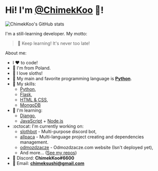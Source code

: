 # Hi! I'm [@ChimekKoo](https://github.com/ChimekKoo) :wave:!

![ChimekKoo's GitHub stats](https://github-readme-stats.vercel.app/api?username=chimekkoo&show_icons=true&theme=dark)

I'm a still-learning developer.
My motto:
> :muscle: Keep learning! It's never too late!

About me:
- I :heart: to code!
- :boy: I'm from Poland.
- :sloth: I love sloths!
- :snake: My main and favorite programming language is **[Python](https://www.python.org/)**.
- :ski: My skills:
  - [Python](https://www.python.org/),
  - [Flask](https://flask.palletsprojects.com/),
  - [HTML & CSS](https://w3.org/),
  - [MongoDB](https://www.mongodb.com/)
- :muscle: I'm learning:
  - [Django](https://www.djangoproject.com/),
  - [JavaScript](https://www.javascript.com/) + [Node.js](https://nodejs.org/)
- :octocat: I'm currently working on:
  - [slothbot](https://github.com/ChimekKoo/slothbot) - Multi-purpose discord bot,
  - [allpaca](https://github.com/ChimekKoo/allpaca) - Multi-language project creating and dependencies management.
  - [odmozdzacze](https://github.com/odmozdzacze) - Odmozdzacze.com website (Isn't deployed yet),
  - And more... ([See my repos](https://github.com/ChimekKoo?tab=repositories))
- :speech_balloon: Discord: **ChimekKoo#6600**
- :email: Email: **[chimeksushi@gmail.com](mailto:chimeksushi@gmail.com)**
